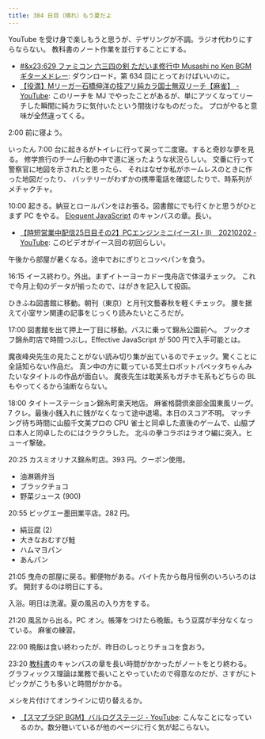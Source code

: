 ```yaml
---
title: 384 日目（晴れ）もう夏だよ
---
```


YouTube を受け身で楽しもうと思うが、テザリングが不調。ラジオ代わりにすらならない。
教科書のノート作業を並行することにする。

* [#&x23;629 ファミコン 六三四の剣 ただいま修行中 Musashi no Ken BGM ギターメドレー](https://www.youtube.com/watch?v=80wdeh8hrbo):
  ダウンロード。第 634 回にとっておけばいいのに。
* [【役満】Mリーガー石橋伸洋の技アリ純カラ国士無双リーチ【麻雀】 - YouTube](https://www.youtube.com/watch?v=a00enMDABHQ):
  このリーチを MJ でやったことがあるが、単にアツくなってリーチした瞬間に純カラに気付いたという間抜けなものだった。
  プロがやると意味が全然違ってくる。

2:00 前に寝よう。

いったん 7:00 台に起きるがトイレに行って戻って二度寝。すると奇妙な夢を見る。
修学旅行のチーム行動の中で道に迷ったような状況らしい。
交番に行って警察官に地図を示されたと思ったら、
それはなぜか私がホームレスのときに作った地図だったり、
バッテリーがわずかの携帯電話を確認したりで、時系列がメチャクチャ。

10:00 起きる。納豆とロールパンをほお張る。図書館にでも行くかと思うがひとまず PC をやる。
[Eloquent JavaScript][Haverbeke18] のキャンバスの章。長い。

* [【時短営業中配信25日目その2】PCエンジンミニ(イースI・II)　20210202 - YouTube](https://www.youtube.com/watch?v=GuDNtve0Snw):
  このビデオがイース回の初回らしい。

午後から部屋が暑くなる。途中でおにぎりとコッペパンを食う。

16:15 イース終わり。外出。まずイトーヨーカドー曳舟店で体温チェック。
これで今月上旬のデータが揃ったので、はがきを記入して投函。

ひきふね図書館に移動。朝刊（東京）と月刊文藝春秋を軽くチェック。
腰を据えて小室サン関連の記事をじっくり読みたいところだが。

17:00 図書館を出て押上一丁目に移動。バスに乗って錦糸公園前へ。
ブックオフ錦糸町店で時間つぶし。Effective JavaScript が 500 円で入手可能とは。

魔夜峰央先生の見たことがない読み切り集が出ているのでチェック。驚くことに全話知らない作品だ。
真ン中の方に載っている冥土ロボットパペッタちゃんみたいなタイトルの作品が面白い。
魔夜先生は耽美系もガチホモ系もどちらの BL もやってくるから油断ならない。

18:00 タイトーステーション錦糸町楽天地店。
麻雀格闘倶楽部全国東風リーグ。7 クレ。最後小銭入れに銭がなくなって途中退場。本日のスコア不明。
マッチング待ち時間に山脇千文美プロの CPU 雀士と同卓した直後のゲームで、山脇プロ本人と同卓したのにはクラクラした。
北斗の拳コラボはラオウ編に突入。ヒューイ撃破。

20:25 カスミオリナス錦糸町店。393 円。クーポン使用。

* 油淋鶏弁当
* ブラックチョコ
* 野菜ジュース (900)

20:55 ビッグエー墨田業平店。282 円。

* 絹豆腐 (2)
* 大きなおむすび鮭
* ハムマヨパン
* あんパン

21:05 曳舟の部屋に戻る。郵便物がある。バイト先から毎月恒例のいろいろのはず。
開封するのは明日にする。

入浴。明日は洗濯。夏の風呂の入り方をする。

21:20 風呂から出る。PC オン。帳簿をつけたら晩飯。もう豆腐が半分なくなっている。
麻雀の練習。

22:00 晩飯は食い終わったが、昨日のしっとりチョコを食おう。

23:20 [教科書][Haverbeke18]のキャンバスの章を長い時間がかかったがノートをとり終わる。
グラフィックス理論は業務で長いことやっていたので得意なのだが、さすがにトピックがこうも多いと時間がかかる。

メシを片付けてオンラインに切り替えるか。

* [【スマブラSP BGM】バルログステージ - YouTube](https://www.youtube.com/watch?v=ZYS9ghEuDqI):
  こんなことになっているのか。数分聴いているが他のページに行く気が起こらない。


[Haverbeke18]: https://eloquentjavascript.net/
